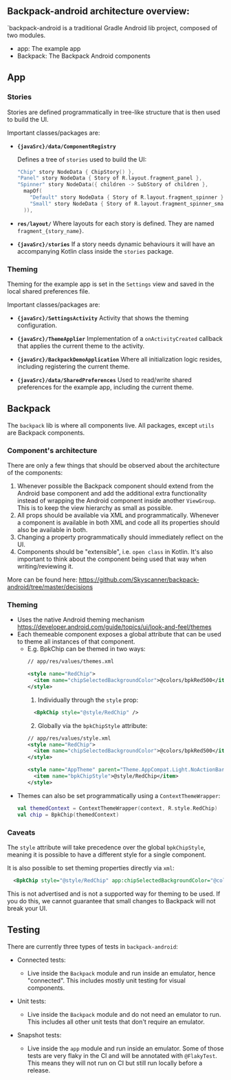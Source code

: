 ## Backpack-android architecture overview:

`backpack-android is a traditional Gradle Android lib project, composed of two modules.

- app: The example app
- Backpack: The Backpack Android components

## App

### Stories

Stories are defined programmatically in  tree-like structure that is then used to build the UI.

Important classes/packages are: 

- **`{javaSrc}/data/ComponentRegistry`**

  Defines a tree of `stories` used to build the UI:

  ```kotlin
  "Chip" story NodeData { ChipStory() },
  "Panel" story NodeData { Story of R.layout.fragment_panel },
  "Spinner" story NodeData({ children -> SubStory of children },
    mapOf(
      "Default" story NodeData { Story of R.layout.fragment_spinner },
      "Small" story NodeData { Story of R.layout.fragment_spinner_small }
    )),
  ```

- **`res/layout/`**
  Where layouts for each story is defined. They are named `fragment_{story_name}`.

- **`{javaSrc}/stories`**
  If a story needs dynamic behaviours it will have an accompanying Kotlin class inside the `stories` package.

### Theming

Theming for the example app is set in the `Settings` view and saved in the local shared preferences 
file. 

Important classes/packages are:

- **`{javaSrc}/SettingsActivity`**
  Activity that shows the theming configuration.

- **`{javaSrc}/ThemeApplier`**
  Implementation of a `onActivityCreated` callback that applies the current theme to the activity.

- **`{javaSrc}/BackpackDemoApplication`**
  Where all initialization logic resides, including registering the current theme.

- **`{javaSrc}/data/SharedPreferences`**
  Used to read/write shared preferences for the example app, including the current theme.


## Backpack

The `backpack` lib is where all components live. All packages, except `utils` are Backpack components.

### Component's architecture

There are only a few things that should be observed about the architecture of the components: 

1. Whenever possible the Backpack component should extend from the Android base component and add the additional extra functionality instead of wrapping the Android component inside another `ViewGroup`. This is to keep the view hierarchy as small as possible.
2. All props should be available via XML and programmatically. Whenever a component is available in both XML and code all its properties should also be available in both. 
3. Changing a property programmatically should immediately reflect on the UI.
4. Components should be "extensible", i.e. `open class` in Kotlin. It's also important to think about the component being used that way when writing/reviewing it.

More can be found here: https://github.com/Skyscanner/backpack-android/tree/master/decisions

### Theming
- Uses the native Android theming mechanism https://developer.android.com/guide/topics/ui/look-and-feel/themes
- Each themeable component exposes a global attribute that can be used to theme all instances of that component.
  - E.g. BpkChip can be themed in two ways:
    ```xml
    // app/res/values/themes.xml

    <style name="RedChip">
      <item name="chipSelectedBackgroundColor">@colors/bpkRed500</item>
    </style>
    ```
    1. Individually through the `style` prop:
    ```xml
      <BpkChip style="@style/RedChip" />
    ```
    2. Globally via the `bpkChipStyle` attribute:
    ```xml
    // app/res/values/style.xml
    <style name="RedChip">
      <item name="chipSelectedBackgroundColor">@colors/bpkRed500</item>
    </style>

    <style name="AppTheme" parent="Theme.AppCompat.Light.NoActionBar">
      <item name="bpkChipStyle">@style/RedChip</item>
    </style>
    ```
- Themes can also be set programmatically using a `ContextThemeWrapper`:
  ```Kotlin
  val themedContext = ContextThemeWrapper(context, R.style.RedChip)
  val chip = BpkChip(themedContext)
  ```

### Caveats

The `style` attribute will take precedence over the global `bpkChipStyle`, meaning it is possible to
have a different style for a single component.

It is also possible to set theming properties directly via `xml`:
```xml
  <BpkChip style="@style/RedChip" app:chipSelectedBackgroundColor="@colors/bpkRed500" />
```
This is not advertised and is not a supported way for theming to be used. If you do this, we cannot guarantee that small changes to Backpack will not break your UI.


## Testing

There are currently three types of tests in `backpack-android`:

- Connected tests:
  - Live inside the `Backpack` module and run inside an emulator, hence "connected". This includes mostly unit testing for visual components.

- Unit tests:
  - Live inside the `Backpack` module and do not need an emulator to run. This includes all other unit tests that don't require an emulator.

- Snapshot tests:
  - Live inside the `app` module and run inside an emulator. Some of those tests are very flaky in the 
  CI and will be annotated with `@FlakyTest`. This means they will not run on CI but still run locally before a release.





